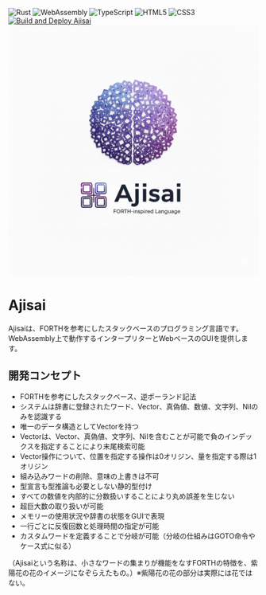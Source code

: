 ![Rust](https://img.shields.io/badge/Rust-000000?style=flat&logo=rust&logoColor=white)
![WebAssembly](https://img.shields.io/badge/WebAssembly-654FF0?style=flat&logo=webassembly&logoColor=white)
![TypeScript](https://img.shields.io/badge/TypeScript-3178C6?style=flat&logo=typescript&logoColor=white)
![HTML5](https://img.shields.io/badge/HTML5-E34F26?style=flat&logo=html5&logoColor=white)
![CSS3](https://img.shields.io/badge/CSS3-1572B6?style=flat&logo=css3&logoColor=white)
[![Build and Deploy Ajisai](https://github.com/masamoto1982/Ajisai/actions/workflows/build.yml/badge.svg)](https://github.com/masamoto1982/Ajisai/actions/workflows/build.yml)
![Ajisai Logo](public/images/ajisai-logo.png "Ajisai Programming Language Logo")
# Ajisai

Ajisaiは、FORTHを参考にしたスタックベースのプログラミング言語です。
WebAssembly上で動作するインタープリターとWebベースのGUIを提供します。

## 開発コンセプト
- FORTHを参考にしたスタックベース、逆ポーランド記法
- システムは辞書に登録されたワード、Vector、真偽値、数値、文字列、Nilのみを認識する
- 唯一のデータ構造としてVectorを持つ
- Vectorは、Vector、真偽値、文字列、Nilを含むことが可能で負のインデックスを指定することにより末尾検索可能
- Vector操作について、位置を指定する操作は0オリジン、量を指定する際は1オリジン
- 組み込みワードの削除、意味の上書きは不可
- 型宣言も型推論も必要としない静的型付け
- すべての数値を内部的に分数扱いすることにより丸め誤差を生じない
- 超巨大数の取り扱いが可能
- メモリーの使用状況や辞書の状態をGUIで表現
- 一行ごとに反復回数と処理時間の指定が可能
- カスタムワードを定義することで分岐が可能（分岐の仕組みはGOTO命令やケース式に似る）

（Ajisaiという名称は、小さなワードの集まりが機能をなすFORTHの特徴を、紫陽花の花のイメージになぞらえたもの。）※紫陽花の花の部分は実際には花ではない。

